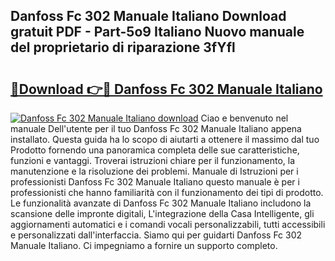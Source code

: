 ## Danfoss Fc 302 Manuale Italiano Download gratuit PDF - Part-5o9 Italiano Nuovo manuale del proprietario di riparazione 3fYfl

# <h2><a href="http://dfh4m5.blite.top/?on=Danfoss+Fc+302+Manuale+Italiano">🔗Download 👉🔴 Danfoss Fc 302 Manuale Italiano</a></h2>

[![Danfoss Fc 302 Manuale Italiano download](https://i.imgur.com/lujVjoI.png)](http://dfh4m5.blite.top/?on=Danfoss+Fc+302+Manuale+Italiano)
Ciao e benvenuto nel manuale Dell'utente per il tuo Danfoss Fc 302 Manuale Italiano appena installato. Questa guida ha lo scopo di aiutarti a ottenere il massimo dal tuo Prodotto fornendo una panoramica completa delle sue caratteristiche, funzioni e vantaggi. Troverai istruzioni chiare per il funzionamento, la manutenzione e la risoluzione dei problemi. Manuale di Istruzioni per i professionisti Danfoss Fc 302 Manuale Italiano questo manuale è per i professionisti che hanno familiarità con il funzionamento dei tipi di prodotto. Le funzionalità avanzate di Danfoss Fc 302 Manuale Italiano includono la scansione delle impronte digitali, L'integrazione della Casa Intelligente, gli aggiornamenti automatici e i comandi vocali personalizzabili, tutti accessibili e personalizzati dall'interfaccia. Siamo qui per guidarti Danfoss Fc 302 Manuale Italiano. Ci impegniamo a fornire un supporto completo.
